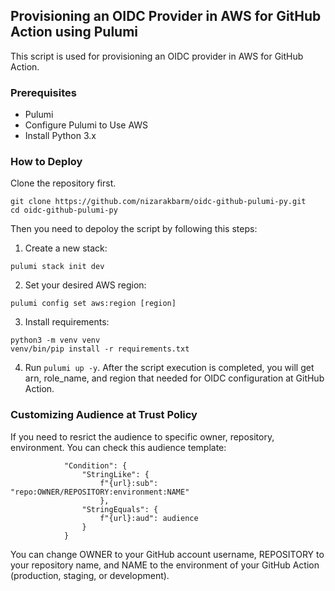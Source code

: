 ## Provisioning an OIDC Provider in AWS for GitHub Action using Pulumi

This script is used for provisioning an OIDC provider in AWS for GitHub Action.

### Prerequisites

- Pulumi
- Configure Pulumi to Use AWS
- Install Python 3.x

### How to Deploy

Clone the repository first.

```
git clone https://github.com/nizarakbarm/oidc-github-pulumi-py.git
cd oidc-github-pulumi-py
```

Then you need to depoloy the script by following this steps:

1. Create a new stack:

```
pulumi stack init dev
```

2. Set your desired AWS region:

```
pulumi config set aws:region [region]
```

3. Install requirements:

```
python3 -m venv venv
venv/bin/pip install -r requirements.txt
```

4. Run `pulumi up -y`. After the script execution is completed, you will get arn, role_name, and region that needed for OIDC configuration at GitHub Action.

### Customizing Audience at Trust Policy

If you need to resrict the audience to specific owner, repository, environment. You can check this audience template:

```
            "Condition": {
                "StringLike": {
                    f"{url}:sub": "repo:OWNER/REPOSITORY:environment:NAME"
                    },
                "StringEquals": {
                    f"{url}:aud": audience
                }
            }
```

You can change OWNER to your GitHub account username, REPOSITORY to your repository name, and NAME to the environment of your GitHub Action (production, staging, or development).

